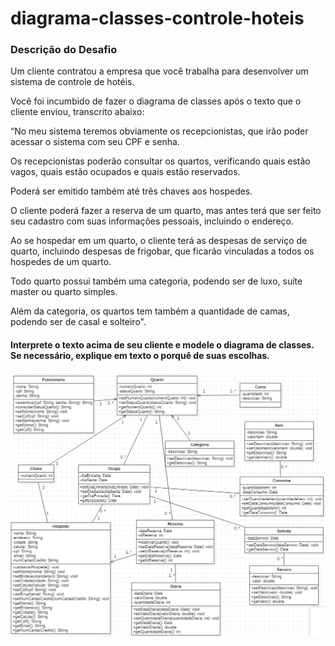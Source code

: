 # diagrama-classes-controle-hoteis

### Descrição do Desafio

Um cliente contratou a empresa que você trabalha para desenvolver um sistema de controle de hotéis. 

Você foi incumbido de fazer o diagrama de classes após o texto que o cliente enviou, transcrito abaixo:

“No meu sistema teremos obviamente os recepcionistas, que irão poder acessar o sistema com seu CPF e senha. 

Os recepcionistas poderão consultar os quartos, verificando quais estão vagos, quais estão ocupados e quais estão reservados. 

Poderá ser emitido também até três chaves aos hospedes. 

O cliente poderá fazer a reserva de um quarto, mas antes terá que ser feito seu cadastro com suas informações pessoais, incluindo o endereço. 

Ao se hospedar em um quarto, o cliente terá as despesas de serviço de quarto, incluindo despesas de frigobar, que ficarão vinculadas a todos os hospedes de um quarto.

Todo quarto possui também uma categoria, podendo ser de luxo, suíte master ou quarto simples. 

Além da categoria, os quartos tem também a quantidade de camas, podendo ser de casal e solteiro".

#### Interprete o texto acima de seu cliente e modele o diagrama de classes. Se necessário, explique em texto o porquê de suas escolhas. 

![](diagrama-classes.png)
